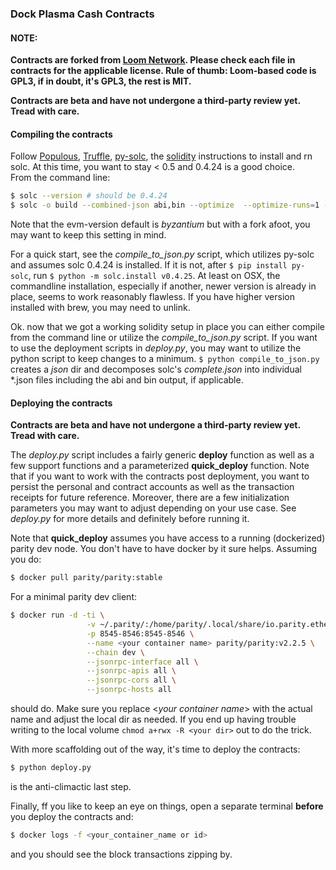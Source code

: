 ### Dock Plasma Cash Contracts  

#### NOTE:   
**Contracts are forked from [Loom Network](https://github.com/loomnetwork/plasma-cash). Please check each file in contracts for the applicable license. Rule of thumb: Loom-based code is GPL3, if in doubt, it's GPL3, the rest is MIT.**  

**Contracts are beta and have not undergone a third-party review yet. Tread with care.**  

#### Compiling the contracts  
Follow [Populous](https://populus.readthedocs.io/en/latest/deploy.html),  [Truffle](https://truffleframework.com/docs/truffle/getting-started/compiling-contracts), [py-solc](https://github.com/ethereum/py-solc), the [solidity](https://solidity.readthedocs.io/en/v0.4.24/installing-solidity.html) instructions to install and rn solc. At this time, you want to stay < 0.5 and 0.4.24 is a good choice.  
From the command line:  

```bash
$ solc --version # should be 0.4.24
$ solc -o build --combined-json abi,bin --optimize  --optimize-runs=1 --evm-version byzantium contracts/*.sol
```  
Note that the evm-version default is _byzantium_ but with a fork afoot, you may want to keep this setting in mind.  

For a quick start, see the _compile_to_json.py_ script, which utilizes py-solc and assumes solc  0.4.24 is installed. If it is not, after ```$ pip install py-solc```, run ```$ python -m solc.install v0.4.25```. At least on OSX, the commandline installation, especially if another, newer version is already in place, seems to work reasonably flawless. If you have higher version installed with brew, you may need to unlink.  

Ok. now that we got a working solidity setup in place you can either compile from the command line or utilize the _compile_to_json.py_ script. If you want to use the deployment scripts in _deploy.py_, you may want to utilize the python script to keep changes to a minimum. 
```$ python compile_to_json.py``` creates a _json_ dir and decomposes solc's _complete.json_ into individual *.json files including the abi and bin output, if applicable.  

#### Deploying the contracts  
**Contracts are beta and have not undergone a third-party review yet. Tread with care.**  

The _deploy.py_ script includes a fairly generic **deploy** function as well as a few support functions and a parameterized **quick_deploy** function. Note that if you want to work with the contracts post deployment, you want to persist the personal and contract accounts as well as the transaction receipts for future reference. Moreover, there are a few initialization parameters you may want to adjust depending on your use case. See _deploy.py_ for more details and definitely before running it.  

Note that **quick_deploy** assumes you have access to a running (dockerized) parity dev node. You don't have to have docker by it sure helps. Assuming you do:  

```bash 
$ docker pull parity/parity:stable	
```  

For a minimal parity dev client:  

```bash
$ docker run -d -ti \
                 -v ~/.parity/:/home/parity/.local/share/io.parity.ethereum/ \
                 -p 8545-8546:8545-8546 \
                 --name <your container name> parity/parity:v2.2.5 \
                 --chain dev \
                 --jsonrpc-interface all \
                 --jsonrpc-apis all \
                 --jsonrpc-cors all \
                 --jsonrpc-hosts all
```  

should do. Make sure you replace <_your container name_> with the actual name and adjust the local dir as needed. If you end up having trouble writing to the local volume ```chmod a+rwx -R <your dir>``` out to do the trick.  

With more scaffolding out of the way, it's time to deploy the contracts:  

```python 
$ python deploy.py
```  

is the anti-climactic last step.  

Finally, ff you like to keep an eye on things, open a separate terminal __before__ you deploy the contracts and:  

```bash 
$ docker logs -f <your_container_name or id>
``` 

and you should see the block transactions zipping by.







